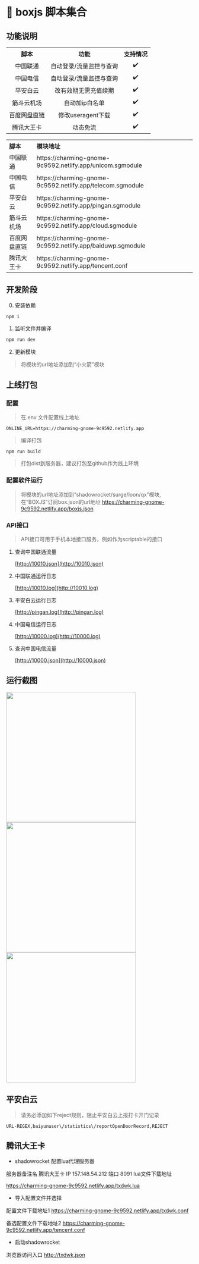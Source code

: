 # 🚀 boxjs 脚本集合

## 功能说明

<table>
    <tr align="center">
        <th>脚本</th>
        <th>功能</th>
        <th>支持情况</th>
    </tr>
    <tr align="center">
        <td>中国联通</td>
        <td>自动登录/流量监控与查询</td>
        <td>✔️</td>
    </tr>
    <tr align="center">
        <td>中国电信</td>
        <td>自动登录/流量监控与查询</td>
        <td>✔️</td>
    </tr>
        <tr align="center">
        <td>平安白云</td>
        <td>改有效期无需充值续期</td>
        <td>✔️</td>
    </tr>
        <tr align="center">
        <td>筋斗云机场</td>
        <td>自动加ip白名单</td>
        <td>✔️</td>
    </tr>
    </tr>
        <tr align="center">
        <td>百度网盘直链</td>
        <td>修改useragent下载</td>
        <td>✔️</td>
    </tr>
        </tr>
        <tr align="center">
        <td>腾讯大王卡</td>
        <td>动态免流</td>
        <td>✔️</td>
    </tr>
</table>

<table>
    <tr align="left">
        <th>脚本</th>
        <th>模块地址</th>
    </tr>
    <tr align="left">
        <td>中国联通</td>
        <td>https://charming-gnome-9c9592.netlify.app/unicom.sgmodule<td>
    </tr>
    <tr align="left">
        <td>中国电信</td>
         <td>https://charming-gnome-9c9592.netlify.app/telecom.sgmodule<td>
    </tr>
        <tr align="left">
        <td>平安白云</td>
        <td>https://charming-gnome-9c9592.netlify.app/pingan.sgmodule<td>
    </tr>
        </tr>
    <tr align="left">
        <td>筋斗云机场</td>
        <td>https://charming-gnome-9c9592.netlify.app/cloud.sgmodule<td>
    </tr>
    <tr align="left">
        <td>百度网盘直链</td>
        <td>https://charming-gnome-9c9592.netlify.app/baiduwp.sgmodule<td>
    </tr>
        <tr align="left">
        <td>腾讯大王卡</td>
        <td>https://charming-gnome-9c9592.netlify.app/tencent.conf<td>
    </tr>
</table>




## 开发阶段

0. 安装依赖
```
npm i 
```

1. 监听文件并编译
```js
npm run dev 
```

2. 更新模块

> 将模块的url地址添加到“小火箭”模块


## 上线打包

### 配置
> 在.env 文件配置线上地址
```
ONLINE_URL=https://charming-gnome-9c9592.netlify.app
````

> 编译打包
```
npm run build 
```
> 打包dist到服务器，建议打包至github作为线上环境
### 配置软件运行

> 将模块的url地址添加到“shadowrocket/surge/loon/qx”模块,在“BOXJS”订阅box.json的url地址 https://charming-gnome-9c9592.netlify.app/boxjs.json


### API接口
> API接口可用于手机本地接口服务，例如作为scriptable的接口

1. 查询中国联通流量

    [http://10010.json](http://10010.json)

2. 中国联通运行日志

    [http://10010.log](http://10010.log)

3. 平安白云运行日志

    [http://pingan.log](http://pingan.log)

4. 中国电信运行日志

   [http://10000.log](http://10000.log)

5. 查询中国电信流量

    [http://10000.json](http://10000.json)


## 运行截图

<img src='https://raw.githubusercontent.com/gsons/gsons.github.io/demo/demo/mokuai.jpg' width='350px'>

<img src='https://raw.githubusercontent.com/gsons/gsons.github.io/demo/images/QQ%E5%9B%BE%E7%89%8720221223165230.jpg' width='350px'>

<img src='https://raw.githubusercontent.com/gsons/gsons.github.io/demo/images/QQ%E5%9B%BE%E7%89%8720221223165234.jpg' width='350px'>


## 平安白云

> 请务必添加如下reject规则，阻止平安白云上报打卡开门记录
```shell
URL-REGEX,baiyunuser\/statistics\/reportOpenDoorRecord,REJECT
```

## 腾讯大王卡
* shadowrocket 配置lua代理服务器

服务器备注名 腾讯大王卡
IP 157.148.54.212  端口 8091
lua文件下载地址

https://charming-gnome-9c9592.netlify.app/txdwk.lua

* 导入配置文件并选择

配置文件下载地址1
https://charming-gnome-9c9592.netlify.app/txdwk.conf

备选配置文件下载地址2
https://charming-gnome-9c9592.netlify.app/tencent.conf

* 启动shadowrocket 

浏览器访问入口 http://txdwk.json